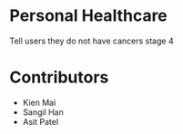 # Personal Healthcare

Tell users they do not have cancers stage 4

# Contributors
- Kien Mai
- Sangil Han
- Asit Patel
# 
